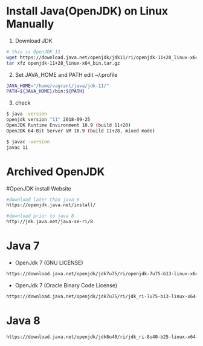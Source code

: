 # Install Java(OpenJDK) on Linux Manually 

1. Download JDK 
```sh
# this is OpenJDK 11 
wget https://download.java.net/openjdk/jdk11/ri/openjdk-11+28_linux-x64_bin.tar.gz
tar xfz openjdk-11+28_linux-x64_bin.tar.gz 
```

2. Set JAVA_HOME and PATH 
edit ~/.profile 
```sh
JAVA_HOME="/home/vagrant/java/jdk-11/"
PATH=${JAVA_HOME}/bin:${PATH}
```
3. check 
```sh
$ java -version 
openjdk version "11" 2018-09-25
OpenJDK Runtime Environment 18.9 (build 11+28)
OpenJDK 64-Bit Server VM 18.9 (build 11+28, mixed mode)

$ javac -version
javac 11
```


# Archived OpenJDK
#OpenJDK install Website 
```sh
#download later than java 9
https://openjdk.java.net/install/

#download prior to java 8
http://jdk.java.net/java-se-ri/8
```
# Java 7
* OpenJdk 7 (GNU LICENSE)
```sh 
https://download.java.net/openjdk/jdk7u75/ri/openjdk-7u75-b13-linux-x64-18_dec_2014.tar.gz
```

* OpenJdk 7 (Oracle Binary Code License)
```sh 
https://download.java.net/openjdk/jdk7u75/ri/jdk_ri-7u75-b13-linux-x64-18_dec_2014.tar.gz
```

# Java 8
```sh
https://download.java.net/openjdk/jdk8u40/ri/jdk_ri-8u40-b25-linux-x64-10_feb_2015.tar.gz
```
